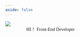 ```yaml
---
aside: false
---
```


<div class="home">
   <div class="home__personal-container">
     <img src="/MyBlog/image.jpg" class="home__personal-image"/>
   </div>
   <div>
     <p>HI！ Front-End Developer</p>
   </div>
</div>

<style lang="scss">
.home {
   display: flex;
   gap: 50px;
   font-family: serif;

  &__personal-container{
    width: 150px;
    height: 150px;
    border-radius: 100%;
    overflow: hidden;
  }

  &__personal-image{
    position: relative;
    top: -110px;
    left: 60px;
    transform: scale(3.5, 3.5);
  }
}

</style>
